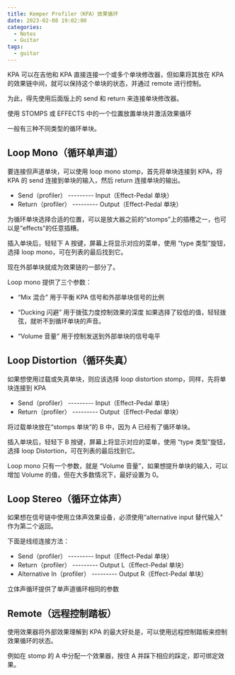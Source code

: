 ```yaml
---
title: Kemper Profiler（KPA）效果循环
date: 2023-02-08 19:02:00
categories:
  - Notes
  - Guitar
tags:
  - guitar
---
```


KPA 可以在吉他和 KPA 直接连接一个或多个单块修改器，但如果将其放在 KPA 的效果链中间，就可以保持这个单块的状态，并通过 remote 进行控制。

为此，得先使用后面版上的 send 和 return 来连接单块修改器。

[](https://pic.imgdb.cn/item/63e39b874757feff338e5414.jpg)

使用 STOMPS 或 EFFECTS 中的一个位置放置单块并激活效果循环

[](https://pic.imgdb.cn/item/63e39bd64757feff338f0c2c.jpg)

一般有三种不同类型的循环单块。

<!-- more -->

## Loop Mono（循环单声道）

要连接但声道单块，可以使用 loop mono stomp，首先将单块连接到 KPA，将 KPA 的 send 连接到单块的输入，然后 return 连接单块的输出。

- Send（profiler） --------- Input（Effect-Pedal 单块）
- Return（profiler） --------- Output（Effect-Pedal 单块）

为循环单块选择合适的位置，可以是放大器之前的“stomps”上的插槽之一，也可以是“effects”的任意插糟。

插入单块后，轻轻下 A 按键，屏幕上将显示对应的菜单，使用 “type 类型”旋钮，选择 loop mono，可在列表的最后找到它。

[](https://pic.imgdb.cn/item/63e39ded4757feff3392b5bc.jpg)

现在外部单块就成为效果链的一部分了。

[](https://pic.imgdb.cn/item/63e39e3e4757feff33934684.jpg)

Loop mono 提供了三个参数：

- “Mix 混合” 用于平衡 KPA 信号和外部单块信号的比例

- “Ducking 闪避” 用于拨弦力度控制效果的深度
  如果选择了较低的值，轻轻拨弦，就听不到循环单块的声音。

- “Volume 音量” 用于控制发送到外部单块的信号电平

## Loop Distortion（循环失真）

如果想使用过载或失真单块，则应该选择 loop distortion stomp，同样，先将单块连接到 KPA

- Send（profiler） --------- Input（Effect-Pedal 单块）
- Return（profiler） --------- Output（Effect-Pedal 单块）

将过载单块放在“stomps 单块”的 B 中，因为 A 已经有了循环单块。

插入单块后，轻轻下 B 按键，屏幕上将显示对应的菜单，使用 “type 类型”旋钮，选择 loop Distortion，可在列表的最后找到它。

Loop mono 只有一个参数，就是 “Volume 音量”，如果想提升单块的输入，可以增加 Volume 的值，但在大多数情况下，最好设置为 0。

## Loop Stereo（循环立体声）

如果想在信号链中使用立体声效果设备，必须使用“alternative input 替代输入" 作为第二个返回。

下面是线缆连接方法：

- Send（profiler） --------- Input（Effect-Pedal 单块）
- Return（profiler） --------- Output L（Effect-Pedal 单块）
- Alternative In（profiler） --------- Output R（Effect-Pedal 单块）

立体声循环提供了单声道循环相同的参数

## Remote（远程控制踏板）

使用效果器将外部效果理解到 KPA 的最大好处是，可以使用远程控制踏板来控制效果循环的状态。

例如在 stomp 的 A 中分配一个效果器，按住 A 并踩下相应的踩定，即可绑定效果。

[](https://pic.imgdb.cn/item/63e3a2004757feff3399bc00.jpg)